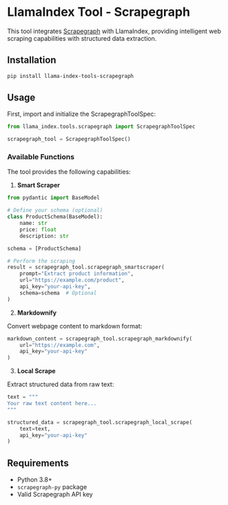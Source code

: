 # LlamaIndex Tool - Scrapegraph

This tool integrates [Scrapegraph](https://scrapegraphai.com) with LlamaIndex, providing intelligent web scraping capabilities with structured data extraction.

## Installation

```bash
pip install llama-index-tools-scrapegraph
```

## Usage

First, import and initialize the ScrapegraphToolSpec:

```python
from llama_index.tools.scrapegraph import ScrapegraphToolSpec 

scrapegraph_tool = ScrapegraphToolSpec()
```

### Available Functions

The tool provides the following capabilities:

1. **Smart Scraper**

```python
from pydantic import BaseModel

# Define your schema (optional)
class ProductSchema(BaseModel):
    name: str
    price: float
    description: str

schema = [ProductSchema]

# Perform the scraping
result = scrapegraph_tool.scrapegraph_smartscraper(
    prompt="Extract product information",
    url="https://example.com/product",
    api_key="your-api-key",
    schema=schema  # Optional
)
```

2. **Markdownify**

Convert webpage content to markdown format:

```python
markdown_content = scrapegraph_tool.scrapegraph_markdownify(
    url="https://example.com",
    api_key="your-api-key"
)
```

3. **Local Scrape**

Extract structured data from raw text:

```python
text = """
Your raw text content here...
"""

structured_data = scrapegraph_tool.scrapegraph_local_scrape(
    text=text,
    api_key="your-api-key"
)
```

## Requirements

- Python 3.8+
- `scrapegraph-py` package
- Valid Scrapegraph API key

